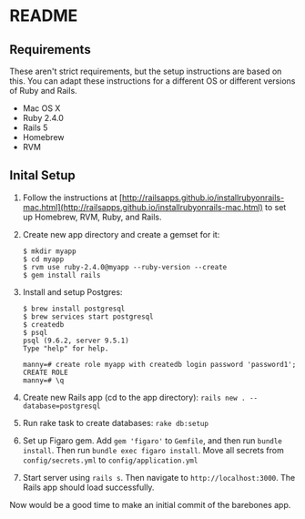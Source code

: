 # README

## Requirements
These aren't strict requirements, but the setup instructions are based on this. You can adapt these instructions for a different OS or different versions of Ruby and Rails.

* Mac OS X
* Ruby 2.4.0
* Rails 5
* Homebrew
* RVM

## Inital Setup
1. Follow the instructions at [http://railsapps.github.io/installrubyonrails-mac.html](http://railsapps.github.io/installrubyonrails-mac.html) to set up Homebrew, RVM, Ruby, and Rails.

2. Create new app directory and create a gemset for it:
	```
	$ mkdir myapp
	$ cd myapp
	$ rvm use ruby-2.4.0@myapp --ruby-version --create
	$ gem install rails
	```

3.  Install and setup Postgres:
	```
	$ brew install postgresql
	$ brew services start postgresql
	$ createdb
	$ psql
	psql (9.6.2, server 9.5.1)
	Type "help" for help.
	
	manny=# create role myapp with createdb login password 'password1';
	CREATE ROLE
	manny=# \q
	```

4. Create new Rails app (cd to the app directory):
	`rails new . --database=postgresql`
	
5. Run rake task to create databases:
	`rake db:setup`

6. Set up Figaro gem. Add `gem 'figaro'` to `Gemfile`, and then run `bundle install`. Then run `bundle exec figaro install`. Move all secrets from `config/secrets.yml` to `config/application.yml`

7. Start server using `rails s`. Then navigate to `http://localhost:3000`. The Rails app should load successfully.

Now would be a good time to make an initial commit of the barebones app.